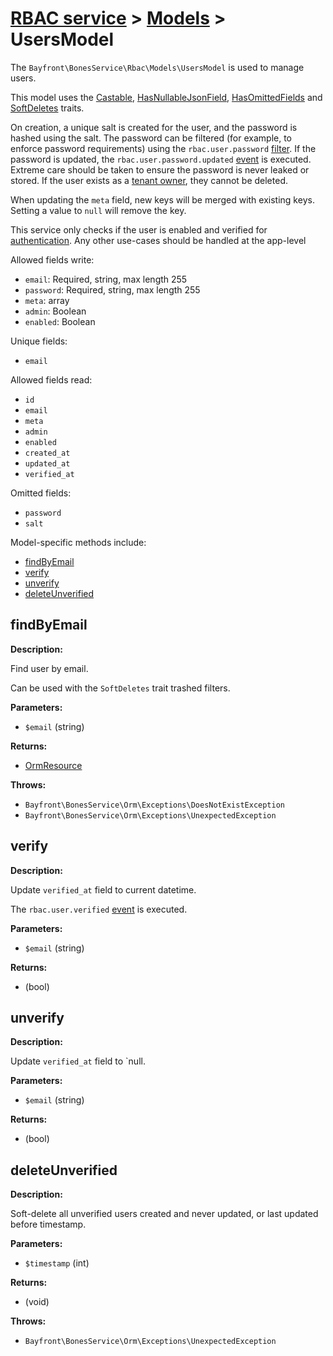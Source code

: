 # [RBAC service](../README.md) > [Models](README.md) > UsersModel

The `Bayfront\BonesService\Rbac\Models\UsersModel` is used to manage users.

This model uses the [Castable](https://github.com/bayfrontmedia/bones-service-orm/blob/master/docs/traits/castable.md), [HasNullableJsonField](https://github.com/bayfrontmedia/bones-service-orm/blob/master/docs/traits/hasnullablejsonfield.md), [HasOmittedFields](https://github.com/bayfrontmedia/bones-service-orm/blob/master/docs/traits/hasomittedfields.md) and [SoftDeletes](https://github.com/bayfrontmedia/bones-service-orm/blob/master/docs/traits/softdeletes.md) traits.

On creation, a unique salt is created for the user, and the password is hashed using the salt.
The password can be filtered (for example, to enforce password requirements) using the `rbac.user.password` [filter](../filters.md).
If the password is updated, the `rbac.user.password.updated` [event](../events.md) is executed.
Extreme care should be taken to ensure the password is never leaked or stored.
If the user exists as a [tenant owner](tenants.md), they cannot be deleted.

When updating the `meta` field, new keys will be merged with existing keys.
Setting a value to `null` will remove the key.

This service only checks if the user is enabled and verified for [authentication](../authentication/README.md).
Any other use-cases should be handled at the app-level

Allowed fields write:

- `email`: Required, string, max length 255
- `password`: Required, string, max length 255
- `meta`: array
- `admin`: Boolean
- `enabled`: Boolean

Unique fields:

- `email`

Allowed fields read:

- `id`
- `email`
- `meta`
- `admin`
- `enabled`
- `created_at`
- `updated_at`
- `verified_at`

Omitted fields:

- `password`
- `salt`

Model-specific methods include:

- [findByEmail](#findbyemail)
- [verify](#verify)
- [unverify](#unverify)
- [deleteUnverified](#deleteunverified)

## findByEmail

**Description:**

Find user by email.

Can be used with the `SoftDeletes` trait trashed filters.

**Parameters:**

- `$email` (string)

**Returns:**

- [OrmResource](https://github.com/bayfrontmedia/bones-service-orm/blob/master/docs/ormresource.md)

**Throws:**

- `Bayfront\BonesService\Orm\Exceptions\DoesNotExistException`
- `Bayfront\BonesService\Orm\Exceptions\UnexpectedException`

## verify

**Description:**

Update `verified_at` field to current datetime.

The `rbac.user.verified` [event](../events.md) is executed.

**Parameters:**

- `$email` (string)

**Returns:**

- (bool)

## unverify

**Description:**

Update `verified_at` field to `null.

**Parameters:**

- `$email` (string)

**Returns:**

- (bool)

## deleteUnverified

**Description:**

Soft-delete all unverified users created and never updated,
or last updated before timestamp.

**Parameters:**

- `$timestamp` (int)

**Returns:**

- (void)

**Throws:**

- `Bayfront\BonesService\Orm\Exceptions\UnexpectedException`